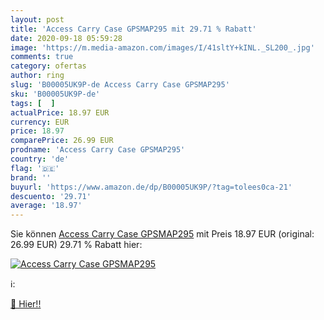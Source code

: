 ```yaml
---
layout: post
title: 'Access Carry Case GPSMAP295 mit 29.71 % Rabatt'
date: 2020-09-18 05:59:28
image: 'https://m.media-amazon.com/images/I/41sltY+kINL._SL200_.jpg'
comments: true
category: ofertas
author: ring
slug: 'B00005UK9P-de Access Carry Case GPSMAP295'
sku: 'B00005UK9P-de'
tags: [  ]
actualPrice: 18.97 EUR
currency: EUR
price: 18.97
comparePrice: 26.99 EUR
prodname: 'Access Carry Case GPSMAP295'
country: 'de'
flag: '🇩🇪'
brand: ''
buyurl: 'https://www.amazon.de/dp/B00005UK9P/?tag=tolees0ca-21'
descuento: '29.71'
average: '18.97'
---
```


Sie können [Access Carry Case GPSMAP295](https://www.amazon.de/dp/B00005UK9P/?tag=tolees0ca-21) mit Preis 18.97 EUR (original: 26.99 EUR) 29.71 % Rabatt hier:

[![Access Carry Case GPSMAP295](https://m.media-amazon.com/images/I/41sltY+kINL._SL200_.jpg)](https://www.amazon.de/dp/B00005UK9P/?tag=tolees0ca-21)

ℹ️:


[🛒 Hier!!](https://www.amazon.de/dp/B00005UK9P/?tag=tolees0ca-21)
